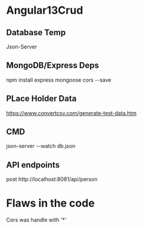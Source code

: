 # Angular13Crud

## Database Temp 
Json-Server

## MongoDB/Express Deps
npm install express mongoose cors --save

## PLace Holder Data
https://www.convertcsv.com/generate-test-data.htm


## CMD
json-server --watch db.json

## API endpoints 
post http://localhost:8081/api/person

# Flaws in the code 
Cors was handle with '*'

